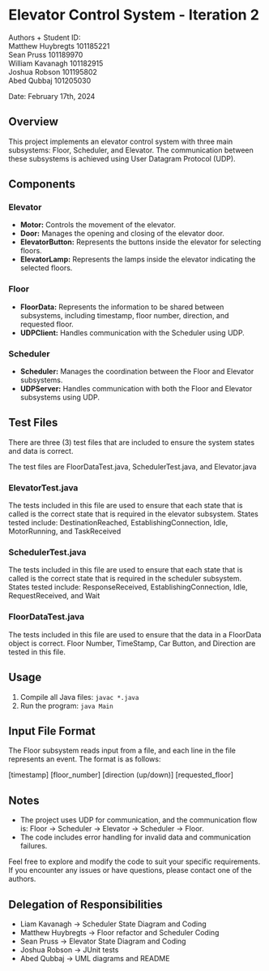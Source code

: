 # Elevator Control System - Iteration 2


Authors + Student ID:  
Matthew Huybregts 101185221  
Sean Pruss 101189970  
William Kavanagh 101182915  
Joshua Robson 101195802  
Abed Qubbaj  101205030

Date: February 17th, 2024

## Overview

This project implements an elevator control system with three main subsystems: Floor, Scheduler, and Elevator. The communication between these subsystems is achieved using User Datagram Protocol (UDP).

## Components

### Elevator

- **Motor:** Controls the movement of the elevator.
- **Door:** Manages the opening and closing of the elevator door.
- **ElevatorButton:** Represents the buttons inside the elevator for selecting floors.
- **ElevatorLamp:** Represents the lamps inside the elevator indicating the selected floors.

### Floor

- **FloorData:** Represents the information to be shared between subsystems, including timestamp, floor number, direction, and requested floor.
- **UDPClient:** Handles communication with the Scheduler using UDP.

### Scheduler

- **Scheduler:** Manages the coordination between the Floor and Elevator subsystems.
- **UDPServer:** Handles communication with both the Floor and Elevator subsystems using UDP.

## Test Files
There are three (3) test files that are included to ensure the system states and data is correct.

The test files are FloorDataTest.java, SchedulerTest.java, and Elevator.java

### ElevatorTest.java
The tests included in this file are used to ensure that each state that is called is the correct state that is required in the elevator subsystem. States tested include: DestinationReached, EstablishingConnection, Idle, MotorRunning, and TaskReceived
### SchedulerTest.java
The tests included in this file are used to ensure that each state that is called is the correct state that is required in the scheduler subsystem. States tested include: ResponseReceived, EstablishingConnection, Idle, RequestReceived, and Wait
### FloorDataTest.java
The tests included in this file are used to ensure that the data in a FloorData object is correct. Floor Number, TimeStamp, Car Button, and Direction are tested in this file.

## Usage

1. Compile all Java files: `javac *.java`
2. Run the program: `java Main`

## Input File Format

The Floor subsystem reads input from a file, and each line in the file represents an event. The format is as follows:

[timestamp] [floor_number] [direction (up/down)] [requested_floor]

## Notes

- The project uses UDP for communication, and the communication flow is: Floor -> Scheduler -> Elevator -> Scheduler -> Floor.
- The code includes error handling for invalid data and communication failures.

Feel free to explore and modify the code to suit your specific requirements. If you encounter any issues or have questions, please contact one of the authors.

## Delegation of Responsibilities

- Liam Kavanagh -> Scheduler State Diagram and Coding
- Matthew Huybregts -> Floor refactor and Scheduler Coding
- Sean Pruss -> Elevator State Diagram and Coding
- Joshua Robson -> JUnit tests
- Abed Qubbaj -> UML diagrams and README

